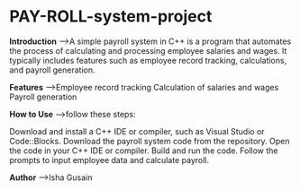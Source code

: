# PAY-ROLL-system-project
**Introduction**
-->A simple payroll system in C++ is a program that automates the process of calculating and processing employee salaries and wages. It typically includes features such as employee record tracking, calculations, and payroll generation.

**Features**
-->Employee record tracking
Calculation of salaries and wages
Payroll generation

**How to Use**
-->follow these steps:

Download and install a C++ IDE or compiler, such as Visual Studio or Code::Blocks.
Download the payroll system code from the repository.
Open the code in your C++ IDE or compiler.
Build and run the code.
Follow the prompts to input employee data and calculate payroll.

**Author**
-->Isha Gusain

